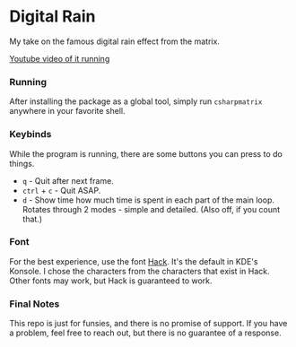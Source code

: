 # Digital Rain
My take on the famous digital rain effect from the matrix.

[Youtube video of it running](https://youtu.be/9UXcYOdrRUM)

### Running
After installing the package as a global tool, simply run `csharpmatrix` anywhere in your favorite shell.

### Keybinds
While the program is running, there are some buttons you can press to do things.
- `q` - Quit after next frame.
- `ctrl` + `c` - Quit ASAP.
- `d` - Show time how much time is spent in each part of the main loop. Rotates through 2 modes - simple and detailed. (Also off, if you count that.)

### Font
For the best experience, use the font [Hack](https://github.com/source-foundry/Hack). It's the default in KDE's Konsole.
I chose the characters from the characters that exist in Hack. Other fonts may work, but Hack is guaranteed to work.

### Final Notes
This repo is just for funsies, and there is no promise of support. If you have a problem, feel free to reach out, but there is no guarantee of a response.